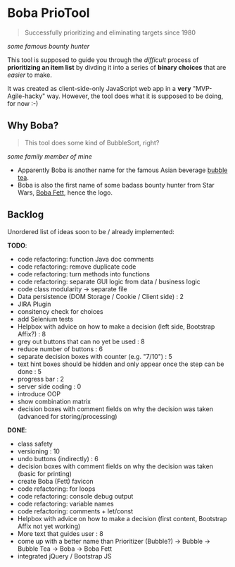 Boba PrioTool
=============

> Successfully prioritizing and eliminating targets since 1980

*some famous bounty hunter*

This tool is supposed to guide you through the *difficult* process of **prioritizing an item list** by divding it into a series of **binary choices** that are *easier* to make.

It was created as client-side-only JavaScript web app in a **very** "MVP-Agile-hacky" way.
However, the tool does what it is supposed to be doing, for now :-)

Why Boba?
---------

> This tool does some kind of BubbleSort, right?

*some family member of mine*

* Apparently Boba is another name for the famous Asian beverage [bubble tea](https://en.wikipedia.org/wiki/Boba_tea).
* Boba is also the first name of some badass bounty hunter from Star Wars, [Boba Fett](https://en.wikipedia.org/wiki/Boba_Fett), hence the logo.

Backlog
-------

Unordered list of ideas soon to be / already implemented:

**TODO**:

- code refactoring: function Java doc comments 
- code refactoring: remove duplicate code
- code refactoring: turn methods into functions
- code refactoring: separate GUI logic from data / business logic
- code class modularity -> separate file
- Data persistence (DOM Storage / Cookie / Client side) : 2
- JIRA Plugin
- consitency check for choices
- add Selenium tests
- Helpbox with advice on how to make a decision (left side, Bootstrap Affix?) : 8
- grey out buttons that can no yet be used : 8
- reduce number of buttons : 6
- separate decision boxes with counter (e.g. "7/10") : 5
- text hint boxes should be hidden and only appear once the step can be done : 5
- progress bar : 2
- server side coding : 0
- introduce OOP
- show combination matrix
- decision boxes with comment fields on why the decision was taken (advanced for storing/processing)

**DONE**:

- class safety
- versioning : 10
- undo buttons (indirectly) : 6
- decision boxes with comment fields on why the decision was taken (basic for printing)
- create Boba (Fett) favicon
- code refactoring: for loops
- code refactoring: console debug output
- code refactoring: variable names
- code refactoring: comments + let/const
- Helpbox with advice on how to make a decision (first content, Bootstrap Affix not yet working)
- More text that guides user : 8
- come up with a better name than Prioritizer (Bubble?) -> Bubble -> Bubble Tea -> Boba -> Boba Fett
- integrated jQuery / Bootstrap JS